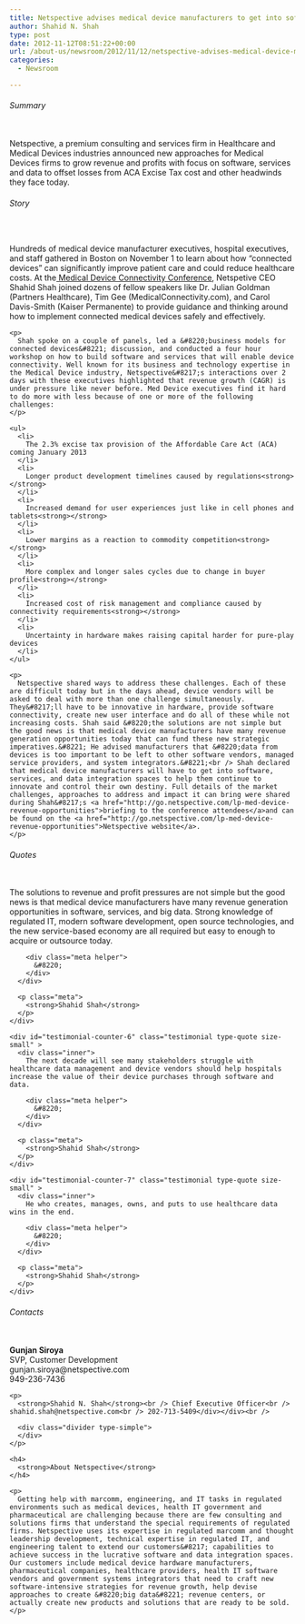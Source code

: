 ```yaml
---
title: Netspective advises medical device manufacturers to get into software, services, and health data integration to help offset revenue losses.
author: Shahid N. Shah
type: post
date: 2012-11-12T08:51:22+00:00
url: /about-us/newsroom/2012/11/12/netspective-advises-medical-device-manufacturers-to-get-into-software-services-and-health-data-integration-to-help-offset-revenue-losses/
categories:
  - Newsroom

---
```

<div class="grid">
  <div class="c-one-sixth ">
    <h6>
      Summary
    </h6>
  </div>
  
  <br /> 
  
  <div class="c-five-sixth ">
    <div id="lead-counter-4" class="lead" >
      Netspective, a premium consulting and services firm in Healthcare and Medical Devices industries announced new approaches for Medical Devices firms to grow revenue and profits with focus on software, services and data to offset losses from ACA Excise Tax cost and other headwinds they face today.
    </div>
  </div>
</div>


  


<div class="divider type-simple">
</div>


  


<div class="grid">
  <div class="c-one-sixth ">
    <h6>
      Story
    </h6>
  </div>
  
  <br /> 
  
  <div class="c-five-sixth ">
    <p>
      Hundreds of medical device manufacturer executives, hospital executives, and staff gathered in Boston on November 1 to learn about how &#8220;connected devices&#8221; can significantly improve patient care and could reduce healthcare costs. At the<a href="http://tcbi.org/index.php?conference=4amdc2012"> Medical Device Connectivity Conference</a>, Netspetive CEO Shahid Shah joined dozens of fellow speakers like Dr. Julian Goldman (Partners Healthcare), Tim Gee (MedicalConnectivity.com), and Carol Davis-Smith (Kaiser Permanente) to provide guidance and thinking around how to implement connected medical devices safely and effectively.
    </p>
    
    <p>
      Shah spoke on a couple of panels, led a &#8220;business models for connected devices&#8221; discussion, and conducted a four hour workshop on how to build software and services that will enable device connectivity. Well known for its business and technology expertise in the Medical Device industry, Netspective&#8217;s interactions over 2 days with these executives highlighted that revenue growth (CAGR) is under pressure like never before. Med Device executives find it hard to do more with less because of one or more of the following challenges:
    </p>
    
    <ul>
      <li>
        The 2.3% excise tax provision of the Affordable Care Act (ACA) coming January 2013
      </li>
      <li>
        Longer product development timelines caused by regulations<strong></strong>
      </li>
      <li>
        Increased demand for user experiences just like in cell phones and tablets<strong></strong>
      </li>
      <li>
        Lower margins as a reaction to commodity competition<strong></strong>
      </li>
      <li>
        More complex and longer sales cycles due to change in buyer profile<strong></strong>
      </li>
      <li>
        Increased cost of risk management and compliance caused by connectivity requirements<strong></strong>
      </li>
      <li>
        Uncertainty in hardware makes raising capital harder for pure-play devices
      </li>
    </ul>
    
    <p>
      Netspective shared ways to address these challenges. Each of these are difficult today but in the days ahead, device vendors will be asked to deal with more than one challenge simultaneously. They&#8217;ll have to be innovative in hardware, provide software connectivity, create new user interface and do all of these while not increasing costs. Shah said &#8220;the solutions are not simple but the good news is that medical device manufacturers have many revenue generation opportunities today that can fund these new strategic imperatives.&#8221; He advised manufacturers that &#8220;data from devices is too important to be left to other software vendors, managed service providers, and system integrators.&#8221;<br /> Shah declared that medical device manufacturers will have to get into software, services, and data integration spaces to help them continue to innovate and control their own destiny. Full details of the market challenges, approaches to address and impact it can bring were shared during Shah&#8217;s <a href="http://go.netspective.com/lp-med-device-revenue-opportunities">briefing to the conference attendees</a>and can be found on the <a href="http://go.netspective.com/lp-med-device-revenue-opportunities">Netspective website</a>.
    </p>
  </div>
</div></p> 

<div class="divider type-simple">
</div>


  


<div class="grid">
  <div class="c-one-sixth ">
    <h6>
      Quotes
    </h6>
  </div>
  
  <br /> 
  
  <div class="c-five-sixth ">
    <div id="testimonial-counter-5" class="testimonial type-quote size-small" >
      <div class="inner">
        The solutions to revenue and profit pressures are not simple but the good news is that medical device manufacturers have many revenue generation opportunities in software, services, and big data. Strong knowledge of regulated IT, modern software development, open source technologies, and the new service-based economy are all required but easy to enough to acquire or outsource today.
        
        <div class="meta helper">
          &#8220;
        </div>
      </div>
      
      <p class="meta">
        <strong>Shahid Shah</strong>
      </p>
    </div>
    
    <div id="testimonial-counter-6" class="testimonial type-quote size-small" >
      <div class="inner">
        The next decade will see many stakeholders struggle with healthcare data management and device vendors should help hospitals increase the value of their device purchases through software and data.
        
        <div class="meta helper">
          &#8220;
        </div>
      </div>
      
      <p class="meta">
        <strong>Shahid Shah</strong>
      </p>
    </div>
    
    <div id="testimonial-counter-7" class="testimonial type-quote size-small" >
      <div class="inner">
        He who creates, manages, owns, and puts to use healthcare data wins in the end.
        
        <div class="meta helper">
          &#8220;
        </div>
      </div>
      
      <p class="meta">
        <strong>Shahid Shah</strong>
      </p>
    </div>
  </div>
</div>


  


<div class="divider type-simple">
</div>


  


<div class="grid">
  <div class="c-one-sixth ">
    <h6>
      Contacts
    </h6>
  </div>
  
  <br /> 
  
  <div class="c-five-sixth ">
    <strong>Gunjan Siroya</strong><br /> SVP, Customer Development<br /> gunjan.siroya@netspective.com<br /> 949-236-7436</p> 
    
    <p>
      <strong>Shahid N. Shah</strong><br /> Chief Executive Officer<br /> shahid.shah@netspective.com<br /> 202-713-5409</div></div><br /> 
      
      <div class="divider type-simple">
      </div>
    </p>
    
    <h4>
      <strong>About Netspective</strong>
    </h4>
    
    <p>
      Getting help with marcomm, engineering, and IT tasks in regulated environments such as medical devices, health IT government and pharmaceutical are challenging because there are few consulting and solutions firms that understand the special requirements of regulated firms. Netspective uses its expertise in regulated marcomm and thought leadership development, technical expertise in regulated IT, and engineering talent to extend our customers&#8217; capabilities to achieve success in the lucrative software and data integration spaces. Our customers include medical device hardware manufacturers, pharmaceutical companies, healthcare providers, health IT software vendors and government systems integrators that need to craft new software-intensive strategies for revenue growth, help devise approaches to create &#8220;big data&#8221; revenue centers, or actually create new products and solutions that are ready to be sold.
    </p>